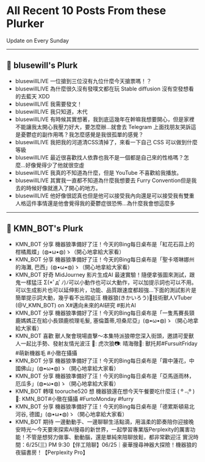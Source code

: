 # All Recent 10 Posts From these Plurker

Update on Every Sunday

---

## 📰 blusewill's Plurk


- blusewillLIVE 一位搶到三位沒有九位什麼今天搶票嗎！？
- blusewillLIVE 為什麼很久沒有發噗文都在玩 Stable diffusion 沒有空發想看的去藍天 XDD
- blusewillLIVE 我需要發文！
- blusewillLIVE 我只知道，木代
- blusewillLIVE 有時候其實想著，我到底這幾年在幹嘛我想要開心，但是家裡不能讓我太開心我壓力好大，要怎麼辦...就會去 Telegram 上面找朋友哭訴這是憂鬱症的副作用嗎？我怎麼感覺是我很孤單的感覺？
- blusewillLIVE 我把我的河道清CSS清掉了，來看一下自己 CSS 可以做到什麼等級
- blusewillLIVE 最近很喜歡找人依靠也我不是一個都是自己來的性格嗎？怎麼...好像覺得少了他就很空虛
- blusewillLIVE 我真的不知道為什麼，但是 YouTube 不喜歡給我播放。
- blusewillLIVE 其實我一直都不知道為什麼我想要去 Furry Convention但是我去的時候好像就進入了開心的地方。
- blusewillLIVE 他好像很認真也但是他可以接受我內向還是可以接受我有雙重人格這件事情還是他會覺得我的憂鬱症很恐怖...為什麼我會想這麼多

---

## 📰 KMN_BOT's Plurk


- KMN_BOT 分享 機器狼準備好了汪！今天的Bing每日桌布是「紅花石蒜上的柑橘鳳蝶」(◍•ω•◍)ゝ（開心地拿給大家看）
- KMN_BOT 分享 機器狼準備好了汪！今天的Bing每日桌布是「聖卡塔琳娜州的海灘, 巴西」(◍•ω•◍)ゝ（開心地拿給大家看）
- KMN_BOT 好奇 MidJourney 影片生成AI 最速實驗！隨便拿張圖來測試，跟鬼一樣猛汪 Σ(*ﾟдﾟﾉ)ﾉ可以小動作也可以大動作，可以加提示詞也可以不用。可以生成影片也可以延伸影片，功能、品質跟速度都超強...下面的測試影片是簡單提示詞大動，幾乎看不出瑕疵汪 機器狼(きかいろう)🐺技術獸人VTuber (@V_KMN_BOT) on X#邁向未來的AI研究 #影片AI
- KMN_BOT 分享 機器狼準備好了汪！今天的Bing每日桌布是「一隻馬賽長頸鹿媽媽正在給小長頸鹿梳理毛髮, 塞倫蓋蒂,坦桑尼亞」(◍•ω•◍)ゝ（開心地拿給大家看）
- KMN_BOT 喜歡 獸人聚會現場直擊～本集特派狼帶您深入街頭，邀請可愛獸人一起比手勢、發射友情光波汪 🐺: 虎次狼📷: 晴海徹🧵: 獸托邦#FursuitFriday #萌新機器毛 #小徹在攝攝
- KMN_BOT 分享 機器狼準備好了汪！今天的Bing每日桌布是「霧中蓮花，中國佛山」(◍•ω•◍)ゝ（開心地拿給大家看）
- KMN_BOT 分享 機器狼準備好了汪！今天的Bing每日桌布是「亞馬遜雨林，厄瓜多」(◍•ω•◍)ゝ（開心地拿給大家看）
- KMN_BOT 轉噗 tooruche520 想 機器狼還在想今天午餐要吃什麼汪 ( º﹃º )🐺: KMN_BOT#小徹在攝攝 #FurtoMonday #furry
- KMN_BOT 分享 機器狼準備好了汪！今天的Bing每日桌布是「德累斯頓易北河谷, 德國」(◍•ω•◍)ゝ（開心地拿給大家看）
- KMN_BOT 期待 一邊動動手、一邊聊聊生活點滴，用溫柔的節奏陪你迎接晚安時光～今天要來探索AI搜尋的新世界，一起學習專業版Perplexity的厲害功能！不管是想努力做事、動動腦，還是單純來陪聊放鬆，都非常歡迎汪 實況時間：6/25(三) PM 9:30【伴工陪聊】06/25｜豪華搜尋神器大探險！機器狼的夜貓書房！【Perplexity Pro】


